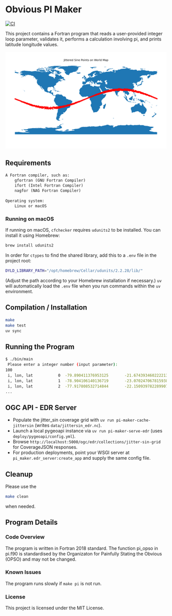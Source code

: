 # Obvious PI Maker

[![CI](https://github.com/augustfe/pi_maker/actions/workflows/ci.yml/badge.svg)](https://github.com/augustfe/pi_maker/actions/workflows/ci.yml)

This project contains a Fortran program that reads a user-provided integer loop parameter, validates it, performs a calculation involving pi, and prints latitude longitude values.

![](interactive/jittered_sine_world_map.png)

## Requirements
```
A Fortran compiler, such as:
    gfortran (GNU Fortran Compiler)
    ifort (Intel Fortran Compiler)
    nagfor (NAG Fortran Compiler)

Operating system:
    Linux or macOS
```

### Running on macOS

If running on macOS, `cfchecker` requires `udunits2` to be installed. You can install it using Homebrew:

```bash
brew install udunits2
```

In order for `ctypes` to find the shared library, add this to a `.env` file in the project root:

```bash
DYLD_LIBRARY_PATH="/opt/homebrew/Cellar/udunits/2.2.28/lib/"
```

(Adjust the path according to your Homebrew installation if necessary.)
`uv` will automatically load the `.env` file when you run commands within the `uv` environment.

## Compilation / Installation

```bash
make
make test
uv sync
```


## Running the Program

```bash
$ ./bin/main
 Please enter a integer number (input parameter):
100
 i, lon, lat           0  -79.890411376953125       -21.674393460222213
 i, lon, lat           1  -78.904106140136719       -23.070247067815938
 i, lon, lat           2  -77.917808532714844       -22.150939782289907
...
```

## OGC API - EDR Server

- Populate the jitter_sin coverage grid with `uv run pi-maker-cache-jittersin` (writes `data/jittersin_edr.nc`).
- Launch a local pygeoapi instance via `uv run pi-maker-serve-edr` (uses `deploy/pygeoapi/config.yml`).
- Browse `http://localhost:5000/ogc/edr/collections/jitter-sin-grid` for CoverageJSON responses.
- For production deployments, point your WSGI server at `pi_maker.edr_server:create_app` and supply the same config file.

## Cleanup

Please use the
```bash
make clean
```
when needed.

## Program Details

### Code Overview

The program is written in Fortran 2018 standard. The function pi_opso in pi.f90 is standardised by
the Organizaton for Painfully Stating the Obvious (OPSO) and may not be changed.

### Known Issues

The program runs slowly if `make pi` is not run.


### License

This project is licensed under the MIT License.
